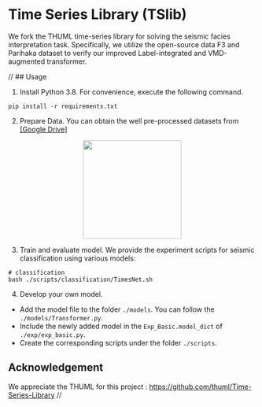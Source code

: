 # Time Series Library (TSlib)
We fork the THUML time-series library for solving the seismic facies interpretation task. Specifically, we utilize the open-source data F3 and Parihaka dataset to verify our improved Label-integrated and VMD-augmented transformer.

// ## Usage

1. Install Python 3.8. For convenience, execute the following command.

```
pip install -r requirements.txt
```

2. Prepare Data. You can obtain the well pre-processed datasets from [[Google Drive]](XXXX) 

<p align="center">
<img src=".\pic\dataset.png" height = "200" alt="" align=center />
</p>

3. Train and evaluate model. We provide the experiment scripts for seismic classification using various models:

```
# classification
bash ./scripts/classification/TimesNet.sh
```

4. Develop your own model.

- Add the model file to the folder `./models`. You can follow the `./models/Transformer.py`.
- Include the newly added model in the `Exp_Basic.model_dict` of  `./exp/exp_basic.py`.
- Create the corresponding scripts under the folder `./scripts`.

## Acknowledgement

We appreciate the THUML for this project : https://github.com/thuml/Time-Series-Library //
